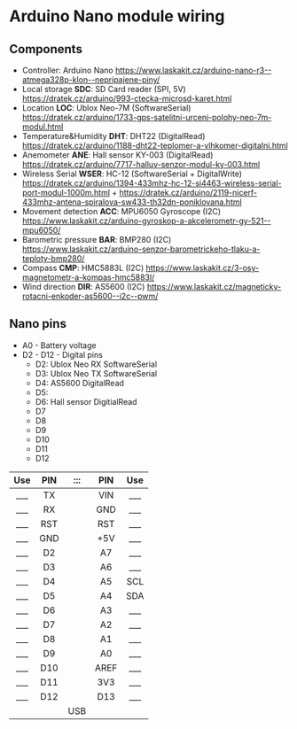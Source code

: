 # Arduino Nano module wiring

## Components

- Controller: Arduino Nano https://www.laskakit.cz/arduino-nano-r3--atmega328p-klon--nepripajene-piny/
- Local storage **SDC**: SD Card reader (SPI, 5V) https://dratek.cz/arduino/993-ctecka-microsd-karet.html
- Location **LOC**: Ublox Neo-7M (SoftwareSerial) https://dratek.cz/arduino/1733-gps-satelitni-urceni-polohy-neo-7m-modul.html
- Temperature&Humidity **DHT**: DHT22 (DigitalRead) https://dratek.cz/arduino/1188-dht22-teplomer-a-vlhkomer-digitalni.html
- Anemometer **ANE**: Hall sensor KY-003 (DigitalRead) https://dratek.cz/arduino/7717-halluv-senzor-modul-ky-003.html
- Wireless Serial **WSER**: HC-12 (SoftwareSerial + DigitalWrite) https://dratek.cz/arduino/1394-433mhz-hc-12-si4463-wireless-serial-port-modul-1000m.html + https://dratek.cz/arduino/2119-nicerf-433mhz-antena-spiralova-sw433-th32dn-poniklovana.html
- Movement detection **ACC**: MPU6050 Gyroscope (I2C) https://www.laskakit.cz/arduino-gyroskop-a-akcelerometr-gy-521--mpu6050/
- Barometric pressure **BAR**: BMP280 (I2C) https://www.laskakit.cz/arduino-senzor-barometrickeho-tlaku-a-teploty-bmp280/
- Compass **CMP**: HMC5883L (I2C) https://www.laskakit.cz/3-osy-magnetometr-a-kompas-hmc5883l/
- Wind direction **DIR**: AS5600 (I2C) https://www.laskakit.cz/magneticky-rotacni-enkoder-as5600--i2c--pwm/

## Nano pins

- A0 - Battery voltage
- D2 - D12 - Digital pins
  - D2: Ublox Neo RX SoftwareSerial
  - D3: Ublox Neo TX SoftwareSerial
  - D4: AS5600 DigitalRead
  - D5: 
  - D6: Hall sensor DigitialRead
  - D7
  - D8
  - D9
  - D10
  - D11
  - D12

| Use | PIN | ::: | PIN  | Use |
|:---:|:---:|:---:|:----:|:---:|
| ___ | TX  |     | VIN  | ___ |
| ___ | RX  |     | GND  | ___ |
| ___ | RST |     | RST  | ___ |
| ___ | GND |     | +5V  | ___ |
| ___ | D2  |     | A7   | ___ |
| ___ | D3  |     | A6   | ___ |
| ___ | D4  |     | A5   | SCL |
| ___ | D5  |     | A4   | SDA |
| ___ | D6  |     | A3   | ___ |
| ___ | D7  |     | A2   | ___ |
| ___ | D8  |     | A1   | ___ |
| ___ | D9  |     | A0   | ___ |
| ___ | D10 |     | AREF | ___ |
| ___ | D11 |     | 3V3  | ___ |
| ___ | D12 |     | D13  | ___ |
|     |     | USB |      |     |

